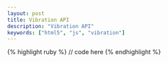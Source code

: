 ```yaml
---
layout: post
title: Vibration API
description: "Vibration API"
keywords: ["html5", "js", "vibration"]
---
```


{% highlight ruby %}
// code here
{% endhighlight %}